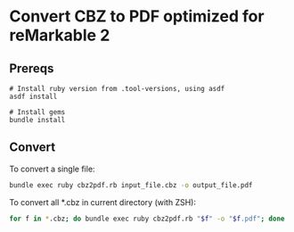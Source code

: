 # Convert CBZ to PDF optimized for reMarkable 2

## Prereqs

```
# Install ruby version from .tool-versions, using asdf
asdf install

# Install gems
bundle install
```

## Convert

To convert a single file:

```sh
bundle exec ruby cbz2pdf.rb input_file.cbz -o output_file.pdf
```

To convert all *.cbz in current directory (with ZSH):

```sh
for f in *.cbz; do bundle exec ruby cbz2pdf.rb "$f" -o "$f.pdf"; done
```
